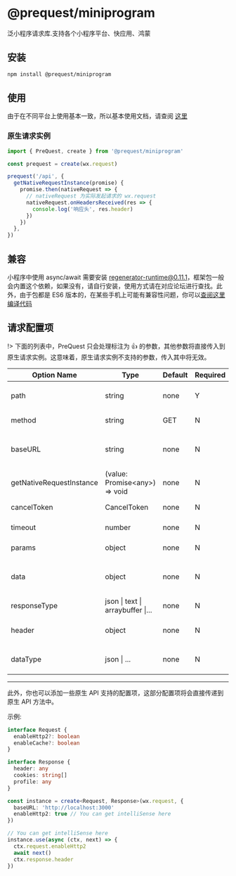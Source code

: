# @prequest/miniprogram

泛小程序请求库.支持各个小程序平台、快应用、鸿蒙

## 安装

```bash
npm install @prequest/miniprogram
```

## 使用

由于在不同平台上使用基本一致，所以基本使用文档，请查阅 [这里](/usage)

### 原生请求实例

```ts
import { PreQuest, create } from '@prequest/miniprogram'

const prequest = create(wx.request)

prequest('/api', {
  getNativeRequestInstance(promise) {
    promise.then(nativeRequest => {
      // nativeRequest 为实际发起请求的 wx.request
      nativeRequest.onHeadersReceived(res => {
        console.log('响应头', res.header)
      })
    })
  },
})
```

## 兼容

小程序中使用 async/await 需要安装 [regenerator-runtime@0.11.1](https://www.npmjs.com/package/regenerator-runtime/v/0.11.1)，框架包一般会内置这个依赖，如果没有，请自行安装，使用方式请在对应论坛进行查找。此外，由于包都是 ES6 版本的，在某些手机上可能有兼容性问题，你可以[查阅这里编译代码](/compatible?id=webpack-chain)

## 请求配置项

!> 下面的列表中，PreQuest 只会处理标注为 👍 的参数，其他参数将直接传入到原生请求实例。这意味着，原生请求实例不支持的参数，传入其中将无效。

| Option Name              | Type                              | Default | Required | Handle | Meaning                                 |
| ------------------------ | --------------------------------- | ------- | -------- | ------ | --------------------------------------- |
| path                     | string                            | none    | Y        | 👍     | server interface path                   |
| method                   | string                            | GET     | N        | 👎     | request method                          |
| baseURL                  | string                            | none    | N        | 👍     | base server interface address           |
| getNativeRequestInstance | (value: Promise\<any\>) => void   | none    | N        | 👍     | get native request instance             |
| cancelToken              | CancelToken                       | none    | N        | 👍     | cancel a request                        |
| timeout                  | number                            | none    | N        | 👎     | request timeout                         |
| params                   | object                            | none    | N        | 👍     | url parameters                          |
| data                     | object                            | none    | N        | 👎     | the data to be sent as the request body |
| responseType             | json \| text \| arraybuffer \|... | none    | N        | 👎     | response data type                      |
| header                   | object                            | none    | N        | 👎     | set the request header                  |
| dataType                 | json \| ...                       | none    | N        | 👎     | returned data format                    |

---

此外，你也可以添加一些原生 API 支持的配置项，这部分配置项将会直接传递到原生 API 方法中。

示例:

```ts
interface Request {
  enableHttp2?: boolean
  enableCache?: boolean
}

interface Response {
  header: any
  cookies: string[]
  profile: any
}

const instance = create<Request, Response>(wx.request, {
  baseURL: 'http://localhost:3000'
  enableHttp2: true // You can get intelliSense here
})

// You can get intelliSense here
instance.use(async (ctx, next) => {
  ctx.request.enableHttp2
  await next()
  ctx.response.header
})
```
